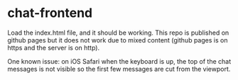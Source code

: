 # chat-frontend

Load the index.html file, and it should be working.
This repo is published on github pages but it does not work due to mixed content (github pages is on https and the server is on http).

One known issue: on iOS Safari when the keyboard is up, the top of the chat messages is not visible so the first few messages are cut from the viewport.
